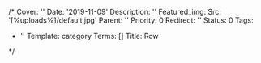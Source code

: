 /*
Cover: ''
Date: '2019-11-09'
Description: ''
Featured_img:
  Src: '[%uploads%]/default.jpg'
Parent: ''
Priority: 0
Redirect: ''
Status: 0
Tags:
- ''
Template: category
Terms: []
Title: Row

*/





